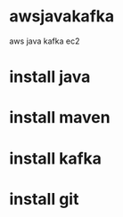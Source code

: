 # awsjavakafka
aws java kafka ec2


# install java

# install maven

# install kafka

# install git
